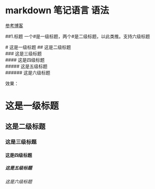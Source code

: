 # markdown 笔记语言 语法
[参考博客](https://blog.kuangstudy.com/index.php/archives/542/)

##1.标题
  一个#是一级标题，两个#是二级标题，以此类推。支持六级标题
  
  \# 这是一级标题 
	\## 这是二级标题  
  \### 这是三级标题  
  \#### 这是四级标题  
  \##### 这是五级标题  
  \###### 这是六级标题  

  效果：
  # 这是一级标题
  ## 这是二级标题
  ### 这是三级标题
  #### 这是四级标题
  ##### 这是五级标题
  ###### 这是六级标题
